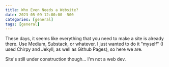```yaml
---
title: Who Even Needs a Website?
date: 2023-05-09 12:00:00 -500
categories: [general]
tags: [general]
---
```


These days, it seems like everything that you need to make a site is already there. Use Medium, Substack, or whatever. I just wanted to do it "myself" (I used Chirpy and Jekyll, as well as Github Pages), so here we are.

Site's still under construction though... I'm not a web dev.